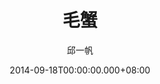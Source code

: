 ---
issue: 88
title: 毛蟹
author: 邱一帆
language: 四縣
date: 2014-09-18T00:00:00.000+08:00
topic: 懷想
difficulty: 2
wikidata: Q98095911
wikidata_link: https://www.wikidata.org/wiki/Q98095911
---